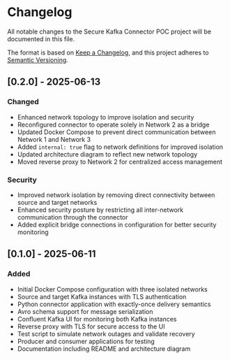 # Changelog

All notable changes to the Secure Kafka Connector POC project will be documented in this file.

The format is based on [Keep a Changelog](https://keepachangelog.com/en/1.0.0/),
and this project adheres to [Semantic Versioning](https://semver.org/spec/v2.0.0.html).

## [0.2.0] - 2025-06-13

### Changed
- Enhanced network topology to improve isolation and security
- Reconfigured connector to operate solely in Network 2 as a bridge
- Updated Docker Compose to prevent direct communication between Network 1 and Network 3
- Added `internal: true` flag to network definitions for improved isolation
- Updated architecture diagram to reflect new network topology
- Moved reverse proxy to Network 2 for centralized access management

### Security
- Improved network isolation by removing direct connectivity between source and target networks
- Enhanced security posture by restricting all inter-network communication through the connector
- Added explicit bridge connections in configuration for better security monitoring

## [0.1.0] - 2025-06-11

### Added
- Initial Docker Compose configuration with three isolated networks
- Source and target Kafka instances with TLS authentication
- Python connector application with exactly-once delivery semantics
- Avro schema support for message serialization
- Confluent Kafka UI for monitoring both Kafka instances
- Reverse proxy with TLS for secure access to the UI
- Test script to simulate network outages and validate recovery
- Producer and consumer applications for testing
- Documentation including README and architecture diagram
